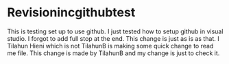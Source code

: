 # Revisionincgithubtest
This is testing set up to use github.
I just tested how to setup github in visual studio.
I forgot to add full stop at the end. This change is just as is as that.
I Tilahun Hieni which is not TilahunB is making some quick change to read me file.
This change is made by TilahunB and my change is just to check it.
